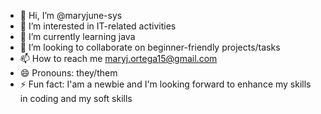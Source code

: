 - 👋 Hi, I’m @maryjune-sys
- 👀 I’m interested in IT-related activities
- 🌱 I’m currently learning java
- 💞️ I’m looking to collaborate on beginner-friendly projects/tasks
- 📫 How to reach me maryj.ortega15@gmail.com
- 😄 Pronouns: they/them
- ⚡ Fun fact: I'am a newbie and I'm looking forward to enhance my skills in coding and my soft skills    

<!---
maryjune-sys/maryjune-sys is a ✨ special ✨ repository because its `README.md` (this file) appears on your GitHub profile.
You can click the Preview link to take a look at your changes.
--->
